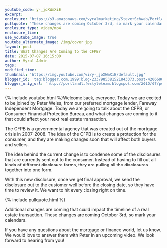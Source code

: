 ```yaml
---
youtube_code: y-_joXWmXiE
excerpt:
enclosure: 'https://s3.amazonaws.com/vyralmarketing/Steve+Schwab/Portland+Real+Estate+Agent-+Changes+are+looming+in+Portland.mp4'
pullquote: 'These changes are coming October 3rd, so mark your calendars.'
enclosure_type: video/mp4
enclosure_time:
use_youtube_image: true
youtube_alternate_image: /img/cover.jpg
layout: post
title: What Changes Are Coming to the CFPB?
date: 2015-07-07 16:15:00
author: Vyral Admin
tags:
modified_time:
thumbnail: 'https://img.youtube.com/vi/y-_joXWmXiE/default.jpg'
blogger_id: 'tag:blogger.com,1999:blog-2337985381521843373.post-4206690793754307125'
blogger_orig_url: 'http://portlandlifestyleteam.blogspot.com/2015/07/portland-real-estate-tips-and-tricks.html'
---
```



{% include youtube.html %}Welcome back, everyone. Today we are excited to be joined by Peter Weiss, from our preferred mortgage lender, Fareway Independent Mortgage. Today we are going to talk about the CFPB, or Consumer Financial Protection Bureau, and what changes are coming to it that could affect your next real estate transaction.

The CFPB is a governmental agency that was created out of the mortgage crisis in 2007-2008. The idea of the CFPB is to create a protection for the consumer, and they are making changes soon that will affect both buyers and sellers.

The idea behind the current change is to condense some of the disclosures that are currently sent out to the consumer. Instead of having to fill out all kinds of different disclosure forms, they are pulling all the disclosures together into one form.

With this new disclosure, once we get final approval, we send the disclosure out to the customer well before the closing date, so they have time to review it. We want to hit every closing right on time.

{% include pullquote.html %}

Additional changes are coming that could impact the timeline of a real estate transaction. These changes are coming October 3rd, so mark your calendars.

If you have any questions about the mortgage or finance world, let us know. We would love to answer them with Peter in an upcoming video. We look forward to hearing from you!